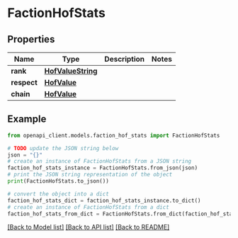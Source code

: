 # FactionHofStats


## Properties

Name | Type | Description | Notes
------------ | ------------- | ------------- | -------------
**rank** | [**HofValueString**](HofValueString.md) |  | 
**respect** | [**HofValue**](HofValue.md) |  | 
**chain** | [**HofValue**](HofValue.md) |  | 

## Example

```python
from openapi_client.models.faction_hof_stats import FactionHofStats

# TODO update the JSON string below
json = "{}"
# create an instance of FactionHofStats from a JSON string
faction_hof_stats_instance = FactionHofStats.from_json(json)
# print the JSON string representation of the object
print(FactionHofStats.to_json())

# convert the object into a dict
faction_hof_stats_dict = faction_hof_stats_instance.to_dict()
# create an instance of FactionHofStats from a dict
faction_hof_stats_from_dict = FactionHofStats.from_dict(faction_hof_stats_dict)
```
[[Back to Model list]](../README.md#documentation-for-models) [[Back to API list]](../README.md#documentation-for-api-endpoints) [[Back to README]](../README.md)


